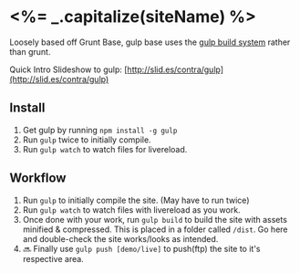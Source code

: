 # <%= _.capitalize(siteName) %>

Loosely based off Grunt Base, gulp base uses the [gulp build system](http://gulpjs.com) rather than grunt.

Quick Intro Slideshow to gulp: [http://slid.es/contra/gulp](http://slid.es/contra/gulp)

## Install

1. Get gulp by running `npm install -g gulp`
2. Run `gulp` twice to initially compile.
3. Run `gulp watch` to watch files for livereload.

## Workflow

1. Run `gulp` to initially compile the site. (May have to run twice)
2. Run `gulp watch` to watch files with livereload as you work.
3. Once done with your work, run `gulp build` to build the site with assets minified & compressed. This is placed in a folder called `/dist`. Go here and double-check the site works/looks as intended.
4. :soon: Finally use `gulp push [demo/live]` to push(ftp) the site to it's respective area.